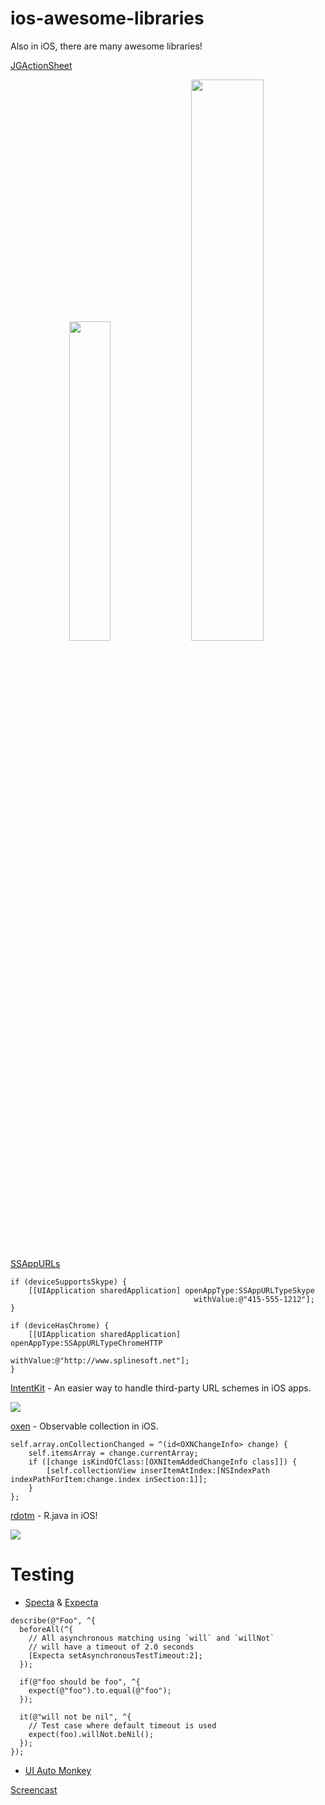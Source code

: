 ios-awesome-libraries
=====================

Also in iOS, there are many awesome libraries!

[JGActionSheet](https://github.com/JonasGessner/JGActionSheet)

<p align="center">
<img src="https://github.com/JonasGessner/JGActionSheet/raw/master/JGActionSheet%20Tests/Screenshots/1.png" width="36.2%"/>&nbsp;
<img src="https://github.com/JonasGessner/JGActionSheet/raw/master/JGActionSheet%20Tests/Screenshots/2.png" width="48%"/></p>

[SSAppURLs](https://github.com/splinesoft/SSAppURLs)

```objc
if (deviceSupportsSkype) {
    [[UIApplication sharedApplication] openAppType:SSAppURLTypeSkype 
                                         withValue:@"415-555-1212"];
}

if (deviceHasChrome) {
    [[UIApplication sharedApplication] openAppType:SSAppURLTypeChromeHTTP 
                                         withValue:@"http://www.splinesoft.net"];
}
```

[IntentKit](https://github.com/intentkit/IntentKit) - An easier way to handle third-party URL schemes in iOS apps.

![](https://raw.github.com/intentkit/IntentKit/master/example.gif)

[oxen](https://github.com/jacksonh/oxen) - Observable collection in iOS.

```objc
self.array.onCollectionChanged = ^(id<OXNChangeInfo> change) {
    self.itemsArray = change.currentArray;
    if ([change isKindOfClass:[OXNItemAddedChangeInfo class]]) {
        [self.collectionView inserItemAtIndex:[NSIndexPath indexPathForItem:change.index inSection:1]];
    }
};
```

[rdotm](https://github.com/ksoichiro/rdotm) - R.java in iOS!

![](https://github.com/ksoichiro/rdotm/raw/master/testdata/images/demo.gif)

Testing
===

- [Specta](https://github.com/specta/specta) & [Expecta](https://github.com/specta/expecta)

```objc
describe(@"Foo", ^{
  beforeAll(^{
    // All asynchronous matching using `will` and `willNot`
    // will have a timeout of 2.0 seconds
    [Expecta setAsynchronousTestTimeout:2];
  });
  
  if(@"foo should be foo", ^{
    expect(@"foo").to.equal(@"foo");
  });

  it(@"will not be nil", ^{
    // Test case where default timeout is used
    expect(foo).willNot.beNil();
  });
});
```

- [UI Auto Monkey](https://github.com/jonathanpenn/ui-auto-monkey)

[Screencast](http://vimeo.com/channels/trianglecocoa/54727965)
